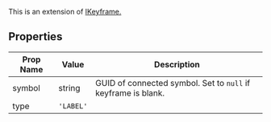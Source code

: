 This is an extension of [IKeyframe.](/Documentation/Interfaces/IKeyframe.md)

## Properties

| Prop Name | Value | Description |
| --------------------- | ------ | ------------------- |
| symbol | string | GUID of connected symbol. Set to `null` if keyframe is blank. |
| type | `'LABEL'` | |
